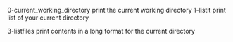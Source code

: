 0-current_working_directory print the current working directory
1-listit print list of your current directory

3-listfiles print contents in a long format for the current directory
